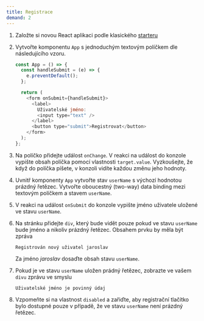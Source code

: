 ```yaml
---
title: Registrace
demand: 2
---
```


1. Založte si novou React aplikaci podle klasického [starteru](https://github.com/Czechitas-podklady-WEB/project-starter/archive/react-starter.zip)
1. Vytvořte komponentu `App` s jednoduchým textovým políčkem dle následujícího vzoru.

   ```js
   const App = () => {
     const handleSubmit = (e) => {
       e.preventDefault();
     };

     return (
       <form onSubmit={handleSubmit}>
         <label>
           Uživatelské jméno:
           <input type="text" />
         </label>
         <button type="submit">Registrovat</button>
       </form>
     );
   };
   ```

1. Na políčko přidejte událost `onChange`. V reakci na událost do konzole vypište obsah políčka pomocí vlastnosti `target.value`. Vyzkoušejte, že když do políčka píšete, v konzoli vidíte každou změnu jeho hodnoty.
1. Uvnitř komponenty `App` vytvořte stav `userName` s výchozí hodnotou prázdný řetězec. Vytvořte oboucestný (two-way) data binding mezi textovým políčkem a stavem `userName`.
1. V reakci na událost `onSubmit` do konzole vypište jméno uživatele uložené ve stavu `userName`.
1. Na stránku přidejte `div`, který bude vidět pouze pokud ve stavu `userName` bude jméno a nikoliv prázdný řetězec. Obsahem prvku by měla být zpráva
   ```
   Registrován nový uživatel jaroslav
   ```
   Za jméno <i>jaroslav</i> dosaďte obsah stavu `userName`.
1. Pokud je ve stavu `userName` uložen prádný řetězec, zobrazte ve vašem `divu` zprávu ve smyslu
   ```
   Uživatelské jméno je povinný údaj
   ```
1. Vzpomeňte si na vlastnost `disabled` a zařiďte, aby registrační tlačítko bylo dostupné pouze v případě, že ve stavu `userName` není prázdný řetězec.
